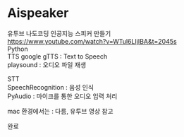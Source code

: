 # Aispeaker
유투브 나도코딩 인공지능 스피커 만들기  
https://www.youtube.com/watch?v=WTul6LIjIBA&t=2045s  
Python  
TTS
    google gTTS : Text to Speech  
    playsound : 오디오 파일 재생 

STT  
    SpeechRecognition : 음성 인식  
    PyAudio : 마이크를 통한 오디오 입력 처리

mac 환경에서는 : 다름, 유투브 영상 참고

완료
